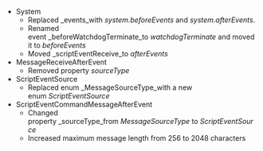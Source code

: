 

-   System
    -   Replaced _events_with _system.beforeEvents_ and _system.afterEvents_.
    -   Renamed event _beforeWatchdogTerminate_to _watchdogTerminate_ and moved it to _beforeEvents_
    -   Moved _scriptEventReceive_to _afterEvents_
-   MessageReceiveAfterEvent
    -   Removed property _sourceType_
-   ScriptEventSource
    -   Replaced enum _MessageSourceType_with a new enum _ScriptEventSource_
-   ScriptEventCommandMessageAfterEvent
    -   Changed property _sourceType_from _MessageSourceType_ to _ScriptEventSource_
    -   Increased maximum message length from 256 to 2048 characters

